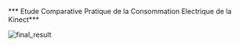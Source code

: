 *** Etude Comparative Pratique de la Consommation Electrique de la Kinect***


![final_result](https://github.com/esaip-dotnet/quiz/blob/master/Consommation_Kinect/conso/ConsoActiveSansActi.png "Consommation")
